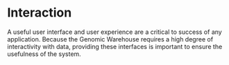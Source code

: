 # Interaction

A useful user interface and user experience are a critical to success of any application.  Because the Genomic Warehouse requires a high degree of interactivity with data, providing these interfaces is important to ensure the usefulness of the system.
